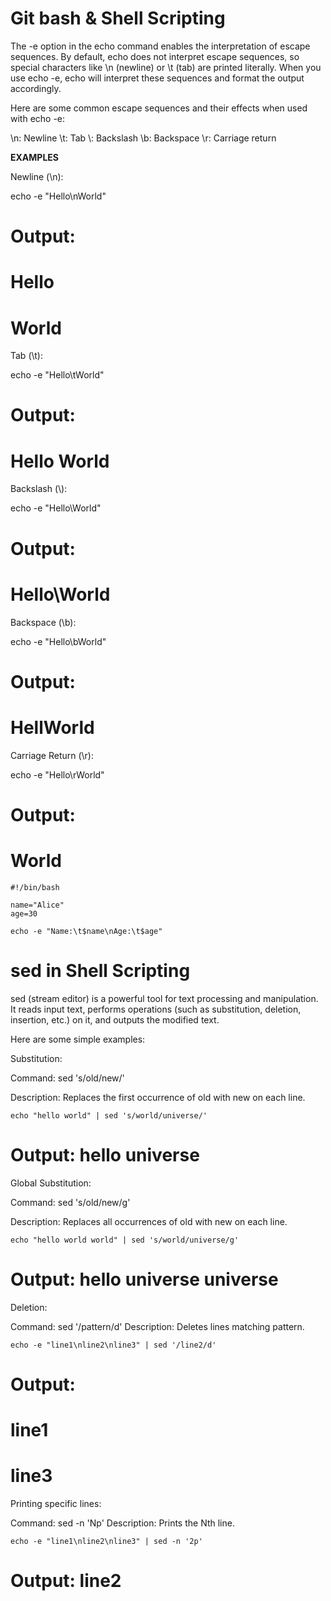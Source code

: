 # Git bash & Shell Scripting

The -e option in the echo command enables the interpretation of escape sequences. By default, echo does not interpret escape sequences, so special characters like \n (newline) or \t (tab) are printed literally. When you use echo -e, echo will interpret these sequences and format the output accordingly.

Here are some common escape sequences and their effects when used with echo -e:

\n: Newline
\t: Tab
\\: Backslash
\b: Backspace
\r: Carriage return

**EXAMPLES**

Newline (\n):

echo -e "Hello\nWorld"

# Output:

# Hello

# World

Tab (\t):

echo -e "Hello\tWorld"

# Output:

# Hello World

Backslash (\\):

echo -e "Hello\\World"

# Output:

# Hello\World

Backspace (\b):

echo -e "Hello\bWorld"

# Output:

# HellWorld

Carriage Return (\r):

echo -e "Hello\rWorld"

# Output:

# World

```
#!/bin/bash

name="Alice"
age=30

echo -e "Name:\t$name\nAge:\t$age"

```

# sed in Shell Scripting

sed (stream editor) is a powerful tool for text processing and manipulation. It reads input text, performs operations (such as substitution, deletion, insertion, etc.) on it, and outputs the modified text.

Here are some simple examples:

Substitution:

Command: sed 's/old/new/'

Description: Replaces the first occurrence of old with new on each line.

```
echo "hello world" | sed 's/world/universe/'
```

# Output: hello universe

Global Substitution:

Command: sed 's/old/new/g'

Description: Replaces all occurrences of old with new on each line.

```
echo "hello world world" | sed 's/world/universe/g'
```

# Output: hello universe universe

Deletion:

Command: sed '/pattern/d'
Description: Deletes lines matching pattern.

```
echo -e "line1\nline2\nline3" | sed '/line2/d'
```

# Output:

# line1

# line3

Printing specific lines:

Command: sed -n 'Np'
Description: Prints the Nth line.

```
echo -e "line1\nline2\nline3" | sed -n '2p'
```

# Output: line2
